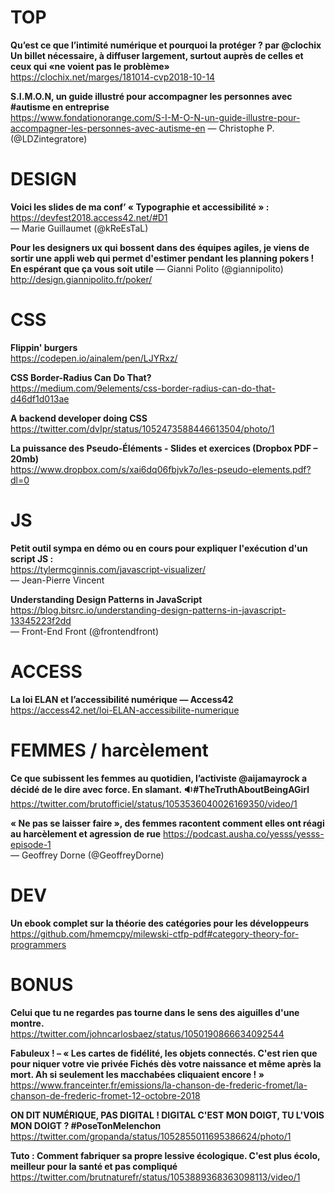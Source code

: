 # TOP

**Qu’est ce que l’intimité numérique et pourquoi la protéger ? par @clochix Un billet nécessaire, à diffuser largement, surtout auprès de celles et ceux qui «ne voient pas le problème»**  
https://clochix.net/marges/181014-cvp2018-10-14

**S.I.M.O.N, un guide illustré pour accompagner les personnes avec #autisme en entreprise**  
https://www.fondationorange.com/S-I-M-O-N-un-guide-illustre-pour-accompagner-les-personnes-avec-autisme-en
— Christophe P. (@LDZintegratore)




# DESIGN

**Voici les slides de ma conf’ « Typographie et accessibilité » :**  
https://devfest2018.access42.net/#D1  
— Marie Guillaumet (@kReEsTaL)

**Pour les designers ux qui bossent dans des équipes agiles, je viens de sortir une appli web qui permet d'estimer pendant les planning pokers ! En espérant que ça vous soit utile**  — Gianni Polito (@giannipolito)   
http://design.giannipolito.fr/poker/




# CSS

**Flippin' burgers**  
https://codepen.io/ainalem/pen/LJYRxz/

**CSS Border-Radius Can Do That?**  
https://medium.com/9elements/css-border-radius-can-do-that-d46df1d013ae

**A backend developer doing CSS**  
https://twitter.com/dvIpr/status/1052473588446613504/photo/1

**La puissance des Pseudo-Éléments - Slides et exercices (Dropbox PDF – 20mb)**  
https://www.dropbox.com/s/xai6dq06fbjvk7o/les-pseudo-elements.pdf?dl=0




# JS

**Petit outil sympa en démo ou en cours pour expliquer l'exécution d'un script JS :**  
https://tylermcginnis.com/javascript-visualizer/  
— Jean-Pierre Vincent

**Understanding Design Patterns in JavaScript**  
https://blog.bitsrc.io/understanding-design-patterns-in-javascript-13345223f2dd  
— Front-End Front (@frontendfront)




# ACCESS

**La loi ELAN et l’accessibilité numérique — Access42**  
https://access42.net/loi-ELAN-accessibilite-numerique




# FEMMES / harcèlement

**Ce que subissent les femmes au quotidien, l’activiste @aijamayrock a décidé de le dire avec force. En slamant. 🔉#TheTruthAboutBeingAGirl**  
https://twitter.com/brutofficiel/status/1053536040026169350/video/1

**« Ne pas se laisser faire », des femmes racontent comment elles ont réagi au harcèlement et agression de rue** 
https://podcast.ausha.co/yesss/yesss-episode-1  
— Geoffrey Dorne (@GeoffreyDorne)



# DEV 

**Un ebook complet sur la théorie des catégories pour les développeurs**  
https://github.com/hmemcpy/milewski-ctfp-pdf#category-theory-for-programmers




# BONUS

**Celui que tu ne regardes pas tourne dans le sens des aiguilles d'une montre.**  
https://twitter.com/johncarlosbaez/status/1050190866634092544

**Fabuleux ! – « Les cartes de fidélité, les objets connectés. C'est rien que pour niquer votre vie privée Fichés dès votre naissance et même après la mort. Ah si seulement les macchabées cliquaient encore ! »**  
https://www.franceinter.fr/emissions/la-chanson-de-frederic-fromet/la-chanson-de-frederic-fromet-12-octobre-2018

**ON DIT NUMÉRIQUE, PAS DIGITAL ! DIGITAL C'EST MON DOIGT, TU L'VOIS MON DOIGT ? #PoseTonMelenchon**  
https://twitter.com/gropanda/status/1052855011695386624/photo/1

**Tuto : Comment fabriquer sa propre lessive écologique. C'est plus écolo, meilleur pour la santé et pas compliqué**  
https://twitter.com/brutnaturefr/status/1053889368363098113/video/1


